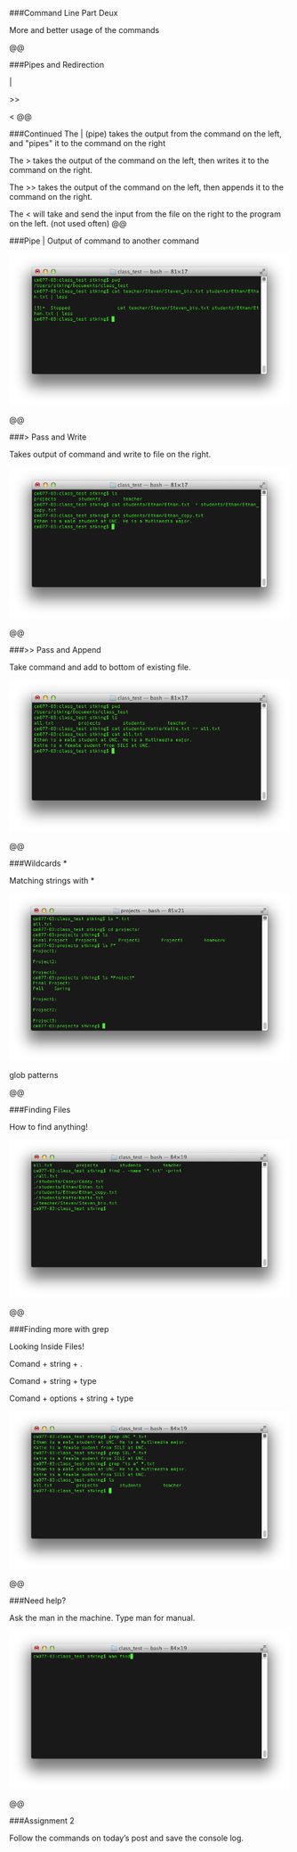 ###Command Line Part Deux

More and better usage of the commands

@@

###Pipes and Redirection

|

>

\>>

<
@@

###Continued
The | (pipe) takes the output from the command on the left, and "pipes" it to the command on the right

The >  takes the output of the command on the left, then writes it to the command on the right.

The >>  takes the output of the command on the left, then appends  it to the command on the right.

The <  will take and send the input from the file on the right to the program on the left. (not used often)
@@

###Pipe | Output of command to another command

![](images/image1.png)

@@

###> Pass and Write

Takes output of command and write to file on the right.

![](images/image2.png)

@@

###>> Pass and Append

Take command and add to bottom of existing file.

![](images/image3.png)

@@

###Wildcards *

Matching strings with *

![](images/image4.png)

glob patterns

@@

###Finding Files

How to find anything!

![](images/image5.png)

@@

###Finding more with grep

Looking Inside Files!

Comand + string + .

Comand + string + type

Comand + options + string + type

![](images/image6.png)

@@

###Need help?

Ask the man in the machine.
Type man for manual.

![](images/image7.png)

@@

###Assignment 2

Follow the commands on today’s post and save the console log.

